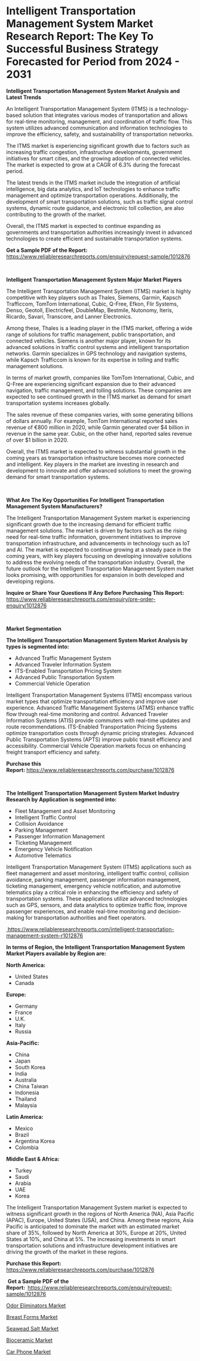 <p><h1>Intelligent Transportation Management System Market Research Report: The Key To Successful Business Strategy Forecasted for Period from 2024 - 2031</h1></p><p><strong>Intelligent Transportation Management System Market Analysis and Latest Trends</strong></p>
<p><p>An Intelligent Transportation Management System (ITMS) is a technology-based solution that integrates various modes of transportation and allows for real-time monitoring, management, and coordination of traffic flow. This system utilizes advanced communication and information technologies to improve the efficiency, safety, and sustainability of transportation networks.</p><p>The ITMS market is experiencing significant growth due to factors such as increasing traffic congestion, infrastructure developments, government initiatives for smart cities, and the growing adoption of connected vehicles. The market is expected to grow at a CAGR of 6.3% during the forecast period.</p><p>The latest trends in the ITMS market include the integration of artificial intelligence, big data analytics, and IoT technologies to enhance traffic management and optimize transportation operations. Additionally, the development of smart transportation solutions, such as traffic signal control systems, dynamic route guidance, and electronic toll collection, are also contributing to the growth of the market.</p><p>Overall, the ITMS market is expected to continue expanding as governments and transportation authorities increasingly invest in advanced technologies to create efficient and sustainable transportation systems.</p></p>
<p><strong>Get a Sample PDF of the Report:&nbsp;</strong> <a href="https://www.reliableresearchreports.com/enquiry/request-sample/1012876">https://www.reliableresearchreports.com/enquiry/request-sample/1012876</a></p>
<p>&nbsp;</p>
<p><strong>Intelligent Transportation Management System Major Market Players</strong></p>
<p><p>The Intelligent Transportation Management System (ITMS) market is highly competitive with key players such as Thales, Siemens, Garmin, Kapsch Trafficcom, TomTom International, Cubic, Q-Free, Efkon, Flir Systems, Denso, Geotoll, Electricfeel, DoubleMap, Bestmile, Nutonomy, Iteris, Ricardo, Savari, Transcore, and Lanner Electronics.</p><p>Among these, Thales is a leading player in the ITMS market, offering a wide range of solutions for traffic management, public transportation, and connected vehicles. Siemens is another major player, known for its advanced solutions in traffic control systems and intelligent transportation networks. Garmin specializes in GPS technology and navigation systems, while Kapsch Trafficcom is known for its expertise in tolling and traffic management solutions.</p><p>In terms of market growth, companies like TomTom International, Cubic, and Q-Free are experiencing significant expansion due to their advanced navigation, traffic management, and tolling solutions. These companies are expected to see continued growth in the ITMS market as demand for smart transportation systems increases globally.</p><p>The sales revenue of these companies varies, with some generating billions of dollars annually. For example, TomTom International reported sales revenue of €800 million in 2020, while Garmin generated over $4 billion in revenue in the same year. Cubic, on the other hand, reported sales revenue of over $1 billion in 2020.</p><p>Overall, the ITMS market is expected to witness substantial growth in the coming years as transportation infrastructure becomes more connected and intelligent. Key players in the market are investing in research and development to innovate and offer advanced solutions to meet the growing demand for smart transportation systems.</p></p>
<p>&nbsp;</p>
<p><strong>What Are The Key Opportunities For Intelligent Transportation Management System Manufacturers?</strong></p>
<p><p>The Intelligent Transportation Management System market is experiencing significant growth due to the increasing demand for efficient traffic management solutions. The market is driven by factors such as the rising need for real-time traffic information, government initiatives to improve transportation infrastructure, and advancements in technology such as IoT and AI. The market is expected to continue growing at a steady pace in the coming years, with key players focusing on developing innovative solutions to address the evolving needs of the transportation industry. Overall, the future outlook for the Intelligent Transportation Management System market looks promising, with opportunities for expansion in both developed and developing regions.</p></p>
<p><strong>Inquire or Share Your Questions If Any Before Purchasing This Report:</strong> <a href="https://www.reliableresearchreports.com/enquiry/pre-order-enquiry/1012876">https://www.reliableresearchreports.com/enquiry/pre-order-enquiry/1012876</a></p>
<p>&nbsp;</p>
<p><strong>Market Segmentation</strong></p>
<p><strong>The Intelligent Transportation Management System Market Analysis by types is segmented into:</strong></p>
<p><ul><li>Advanced Traffic Management System</li><li>Advanced Traveler Information System</li><li>ITS-Enabled Transportation Pricing System</li><li>Advanced Public Transportation System</li><li>Commercial Vehicle Operation</li></ul></p>
<p><p>Intelligent Transportation Management Systems (ITMS) encompass various market types that optimize transportation efficiency and improve user experience. Advanced Traffic Management Systems (ATMS) enhance traffic flow through real-time monitoring and control. Advanced Traveler Information Systems (ATIS) provide commuters with real-time updates and route recommendations. ITS-Enabled Transportation Pricing Systems optimize transportation costs through dynamic pricing strategies. Advanced Public Transportation Systems (APTS) improve public transit efficiency and accessibility. Commercial Vehicle Operation markets focus on enhancing freight transport efficiency and safety.</p></p>
<p><strong>Purchase this Report:&nbsp;</strong><a href="https://www.reliableresearchreports.com/purchase/1012876">https://www.reliableresearchreports.com/purchase/1012876</a></p>
<p>&nbsp;</p>
<p><strong>The Intelligent Transportation Management System Market Industry Research by Application is segmented into:</strong></p>
<p><ul><li>Fleet Management and Asset Monitoring</li><li>Intelligent Traffic Control</li><li>Collision Avoidance</li><li>Parking Management</li><li>Passenger Information Management</li><li>Ticketing Management</li><li>Emergency Vehicle Notification</li><li>Automotive Telematics</li></ul></p>
<p><p>Intelligent Transportation Management System (ITMS) applications such as fleet management and asset monitoring, intelligent traffic control, collision avoidance, parking management, passenger information management, ticketing management, emergency vehicle notification, and automotive telematics play a critical role in enhancing the efficiency and safety of transportation systems. These applications utilize advanced technologies such as GPS, sensors, and data analytics to optimize traffic flow, improve passenger experiences, and enable real-time monitoring and decision-making for transportation authorities and fleet operators.</p></p>
<p><a href="https://www.reliableresearchreports.com/intelligent-transportation-management-system-r1012876">&nbsp;https://www.reliableresearchreports.com/intelligent-transportation-management-system-r1012876</a></p>
<p><strong>In terms of Region, the Intelligent Transportation Management System Market Players available by Region are:</strong></p>
<p>
    <p> <strong> North America: </strong>
        <ul>
            <li>United States</li>
            <li>Canada</li>
        </ul>
        </p> 
    <p> <strong> Europe: </strong>
        <ul>
            <li>Germany</li>
            <li>France</li>
            <li>U.K.</li>
            <li>Italy</li>
            <li>Russia</li>
        </ul>
        </p> 
    <p> <strong> Asia-Pacific: </strong>
        <ul>
            <li>China</li>
            <li>Japan</li>
            <li>South Korea</li>
            <li>India</li>
            <li>Australia</li>
            <li>China Taiwan</li>
            <li>Indonesia</li>
            <li>Thailand</li>
            <li>Malaysia</li>
        </ul>
        </p> 
    <p> <strong> Latin America: </strong>
        <ul>
            <li>Mexico</li>
            <li>Brazil</li>
            <li>Argentina Korea</li>
            <li>Colombia</li>
        </ul>
        </p> 
    <p> <strong> Middle East & Africa: </strong>
        <ul>
            <li>Turkey</li>
            <li>Saudi</li>
            <li>Arabia</li>
            <li>UAE</li>
            <li>Korea</li>
        </ul>
    </p>
    </p>
<p><p>The Intelligent Transportation Management System market is expected to witness significant growth in the regions of North America (NA), Asia Pacific (APAC), Europe, United States (USA), and China. Among these regions, Asia Pacific is anticipated to dominate the market with an estimated market share of 35%, followed by North America at 30%, Europe at 20%, United States at 10%, and China at 5%. The increasing investments in smart transportation solutions and infrastructure development initiatives are driving the growth of the market in these regions.</p></p>
<p><strong>Purchase this Report: </strong><a href="https://www.reliableresearchreports.com/purchase/1012876">https://www.reliableresearchreports.com/purchase/1012876</a></p>
<p>&nbsp;<strong>Get a Sample PDF of the Report:&nbsp;&nbsp;</strong><a href="https://www.reliableresearchreports.com/enquiry/request-sample/1012876">https://www.reliableresearchreports.com/enquiry/request-sample/1012876</a></p>
<p><strong></strong></p>
<p><p><a href="https://github.com/tamvrosiya/Market-Research-Report-List-5/blob/main/odor-eliminators-market.md">Odor Eliminators Market</a></p><p><a href="https://github.com/pizolina/Market-Research-Report-List-5/blob/main/breast-forms-market.md">Breast Forms Market</a></p><p><a href="https://www.linkedin.com/pulse/comprehensive-analysis-global-seawead-salt-market-growth-t14je?trackingId=TxSjnxl0WtZpegqQ641mqg%3D%3D">Seawead Salt Market</a></p><p><a href="https://www.linkedin.com/pulse/global-bioceramic-market-sector-types-applications-player-vo8ne?trackingId=7LNo3r9aQTbq8jg51tEaag%3D%3D">Bioceramic Market</a></p><p><a href="https://www.linkedin.com/pulse/evaluating-global-car-phone-market-trends-growth-opportunities-zxzie?trackingId=wIz6Wio510yqqBmIZXdpzg%3D%3D">Car Phone Market</a></p></p>